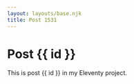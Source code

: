 ```yaml
---
layout: layouts/base.njk
title: Post 1531
---
```


# Post {{ id }}

This is post {{ id }} in my Eleventy project.
